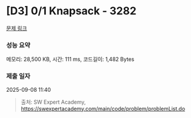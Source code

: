 # [D3] 0/1 Knapsack - 3282 

[문제 링크](https://swexpertacademy.com/main/code/problem/problemDetail.do?contestProbId=AWBJAVpqrzQDFAWr) 

### 성능 요약

메모리: 28,500 KB, 시간: 111 ms, 코드길이: 1,482 Bytes

### 제출 일자

2025-09-08 11:40



> 출처: SW Expert Academy, https://swexpertacademy.com/main/code/problem/problemList.do